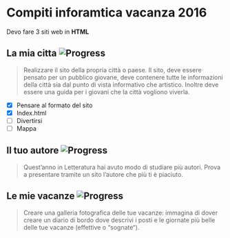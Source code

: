 Compiti inforamtica vacanza 2016
================================

Devo fare 3 siti web in **HTML**

## La mia citta ![Progress](http://progressed.io/bar/67?title=progress)

> Realizzare il sito della propria città o paese. Il sito, deve essere pensato per un pubblico giovane, deve
contenere tutte le informazioni della città sia dal punto di vista informativo che artistico. Inoltre deve
essere una guida per i giovani che la città vogliono viverla.

- [x] Pensare al formato del sito
- [x] Index.html
- [ ] Divertirsi
- [ ] Mappa

## Il tuo autore ![Progress](http://progressed.io/bar/0?title=progress)

> Quest’anno in Letteratura hai avuto modo di studiare più autori. Prova a presentare tramite un sito
l’autore che più ti è piaciuto.

## Le mie vacanze ![Progress](http://progressed.io/bar/0?title=progress)

> Creare una galleria fotografica delle tue vacanze: immagina di dover creare un diario di bordo dove descrivi
i posti e le giornate più belle delle tue vacanze (effettive o “sognate“).
